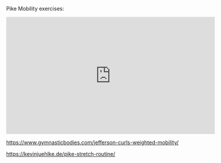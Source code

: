 Pike Mobility exercises:

<iframe width="560" height="315" src="https://www.youtube.com/embed/rjDtn-LttrU" frameborder="0" allow="accelerometer; autoplay; clipboard-write; encrypted-media; gyroscope; picture-in-picture" allowfullscreen></iframe>


https://www.gymnasticbodies.com/jefferson-curls-weighted-mobility/

https://kevinjuehlke.de/pike-stretch-routine/

